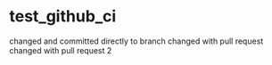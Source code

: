 # test_github_ci
changed and committed directly to branch
changed with pull request
changed with pull request 2

